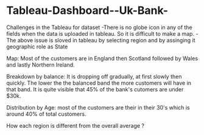 # Tableau-Dashboard--Uk-Bank-


Challenges in the Tableau for dataset 
-There is no globe icon in any of the fields when the data is uploaded in tableau. So it is difficult to make a map. 
-The above issue is sloved in tableau by selecting region and by assinging it geographic role as State 


Map: Most of the customers are in England then Scotland followed by Wales and lastly Northern Ireland.

Breakdown by balance:  It is dropping off gradually, at first slowly then quickly. The lower the the balanced band the more customers will have in that band. It is quite visible that 45% of the bank's cutomers are under $30k. 

Distribution by Age: most of the customers are their in their 30's which is around 40% of total customers.

How each region is different from the overall average ? 

